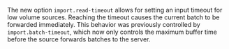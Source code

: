 The new option `import.read-timeout` allows for setting an input timeout for low
volume sources. Reaching the timeout causes the current batch to be forwarded
immediately. This behavior was previously controlled by `import.batch-timeout`,
which now only controls the maximum buffer time before the source forwards
batches to the server.
